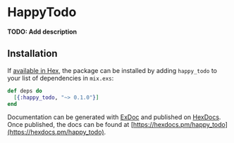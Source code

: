 # HappyTodo

**TODO: Add description**

## Installation

If [available in Hex](https://hex.pm/docs/publish), the package can be installed
by adding `happy_todo` to your list of dependencies in `mix.exs`:

```elixir
def deps do
  [{:happy_todo, "~> 0.1.0"}]
end
```

Documentation can be generated with [ExDoc](https://github.com/elixir-lang/ex_doc)
and published on [HexDocs](https://hexdocs.pm). Once published, the docs can
be found at [https://hexdocs.pm/happy_todo](https://hexdocs.pm/happy_todo).

